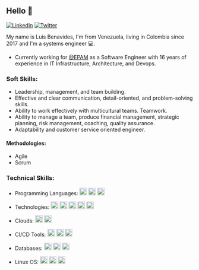 ## Hello 👋

[![LinkedIn](https://img.shields.io/badge/-LinkedIn-blue?style=flat-square&logo=Linkedin&logoColor=white&link=https://www.linkedin.com/in/your-profile-url)](https://www.linkedin.com/in/luisgb14) [![Twitter](https://img.shields.io/badge/-Twitter-blue?style=flat-square&logo=twitter&logoColor=white&link=https://twitter.com/YourUsername)](https://twitter.com/luisgb14)


My name is Luis Benavides, I'm from Venezuela, living in Colombia since 2017 and I'm a systems engineer 💻.

* Currently working for [@EPAM](https://github.com/epam) as a Software Engineer with 16 years of experience in IT Infrastructure, Architecture, and Devops.

### Soft Skills:

* Leadership, management, and team building.
* Effective and clear communication, detail-oriented, and problem-solving skills.
* Ability to work effectively with multicultural teams. Teamwork.
* Ability to manage a team, produce financial management, strategic planning, risk management, coaching, quality assurance.
* Adaptability and customer service oriented engineer.

#### Methodologies:

* Agile
* Scrum

### Technical Skills:

* Programming Languages:  <a href="https://www.gnu.org/software/bash/"> <img src="https://www.vectorlogo.zone/logos/gnu_bash/gnu_bash-icon.svg" width="20" height="20"></a> <a href="https://www.python.org/"> <img src="https://www.vectorlogo.zone/logos/python/python-icon.svg" width="20" height="20"></a> <a href="https://www.typescriptlang.org/"> <img src="https://www.vectorlogo.zone/logos/typescriptlang/typescriptlang-icon.svg" width="20" height="20"></a>

* Technologies:  <a href="https://www.docker.com/"> <img src="https://www.vectorlogo.zone/logos/docker/docker-icon.svg" width="20" height="20"></a> <a href="https://kubernetes.io/"> <img src="https://www.vectorlogo.zone/logos/kubernetes/kubernetes-icon.svg" width="20" height="20"></a> <a href="https://www.ansible.com/"> <img src="https://www.vectorlogo.zone/logos/ansible/ansible-icon.svg" width="20" height="20"></a> <a href="https://www.terraform.io/"> <img src="https://www.vectorlogo.zone/logos/terraformio/terraformio-icon.svg" width="20" height="20"></a> <a href="https://www.pulumi.com/"> <img src="https://www.pulumi.com/logos/brand/avatar-on-black.svg" width="20" height="20"></a>

* Clouds:  <a href="https://aws.amazon.com/"> <img src="https://www.vectorlogo.zone/logos/amazon_aws/amazon_aws-icon.svg" width="20" height="20"></a> <a href="https://azure.microsoft.com/"> <img src="https://www.vectorlogo.zone/logos/microsoft_azure/microsoft_azure-icon.svg" width="20" height="20"></a>

* CI/CD Tools:  <a href="https://www.github.com/"> <img src="https://www.vectorlogo.zone/logos/github/github-icon.svg" width="20" height="20"></a> <a href="https://www.gitlab.com/"> <img src="https://www.vectorlogo.zone/logos/gitlab/gitlab-icon.svg" width="20" height="20"></a> <a href="https://www.jenkins.io/"> <img src="https://www.vectorlogo.zone/logos/jenkins/jenkins-icon.svg" width="20" height="20"></a>

* Databases:  <a href="https://www.mongodb.com/"> <img src="https://www.vectorlogo.zone/logos/mongodb/mongodb-icon.svg" width="20" height="20"></a> <a href="https://www.mysql.com/"> <img src="https://www.vectorlogo.zone/logos/mysql/mysql-icon.svg" width="20" height="20"></a> <a href="https://www.postgresql.org/"> <img src="https://www.vectorlogo.zone/logos/postgresql/postgresql-icon.svg" width="20" height="20"></a>

* Linux OS:  <a href="https://www.redhat.com/en"> <img src="https://www.vectorlogo.zone/logos/redhat/redhat-icon.svg" width="20" height="20"></a> <a href="https://www.centos.org/"> <img src="https://www.vectorlogo.zone/logos/centos/centos-icon.svg" width="20" height="20"></a> <a href="https://ubuntu.com/"> <img src="https://www.vectorlogo.zone/logos/ubuntu/ubuntu-icon.svg" width="20" height="20"></a>
